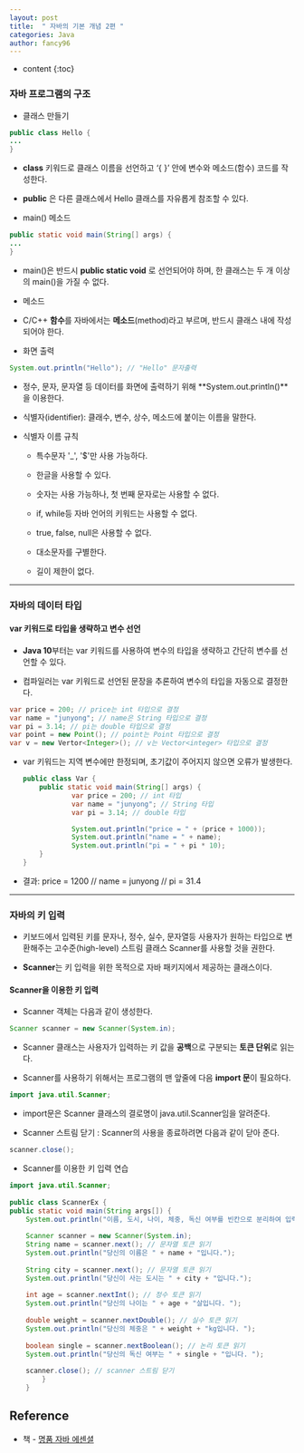 ```yaml
---
layout: post
title:  " 자바의 기본 개념 2편 "
categories: Java
author: fancy96
---
```

* content
{:toc}

### 자바 프로그램의 구조

* 클래스 만들기

``` java
public class Hello {
...
}
```

* **class** 키워드로 클래스 이름을 선언하고 ‘{ }’ 안에 변수와 메소드(함수) 코드를 작성한다.
* **public** 은 다른 클래스에서 Hello 클래스를 자유롭게 참조할 수 있다.

* main() 메소드

``` java
public static void main(String[] args) {
...
}
```

* main()은 반드시 **public static void** 로 선언되어야 하며, 한 클래스는 두 개 이상의 main()을 가질 수 없다.

* 메소드

* C/C++ **함수**를 자바에서는 **메소드**(method)라고 부르며, 반드시 클래스 내에 작성되어야 한다.

* 화면 출력

``` java
System.out.println("Hello"); // "Hello" 문자출력
```

* 정수, 문자, 문자열 등 데이터를 화면에 출력하기 위해 **System.out.println()**을 이용한다.

* 식별자(identifier): 클래수, 변수, 상수, 메소드에 붙이는 이름을 말한다.

* 식별자 이름 규칙

  * 특수문자 '_', '$'만 사용 가능하다.

  * 한글을 사용할 수 있다.

  * 숫자는 사용 가능하나, 첫 번째 문자로는 사용할 수 없다.

  * if, while등 자바 언어의 키워드는 사용할 수 없다.

  * true, false, null은 사용할 수 없다.
  
  * 대소문자를 구별한다.
  
  * 길이 제한이 없다.

---

### 자바의 데이터 타입

#### var 키워드로 타입을 생략하고 변수 선언

* **Java 10**부터는 var 키워드를 사용하여 변수의 타입을 생략하고 간단히 변수를 선언할 수 있다.

* 컴파일러는 var 키워드로 선언된 문장을 추론하여 변수의 타입을 자동으로 결정한다.

``` java
var price = 200; // price는 int 타입으로 결정
var name = "junyong"; // name은 String 타입으로 결정
var pi = 3.14; // pi는 double 타입으로 결정
var point = new Point(); // point는 Point 타입으로 결정
var v = new Vertor<Integer>(); // v는 Vector<integer> 타입으로 결정
```

* var 키워드는 지역 변수에만 한정되며, 초기값이 주어지지 않으면 오류가 발생한다.

    ```java
    public class Var {
    	public static void main(String[] args) {
    			var price = 200; // int 타입
    			var name = "junyong"; // String 타입
    			var pi = 3.14; // double 타입
    
    			System.out.println("price = " + (price + 1000));
    			System.out.println("name = " + name);
    			System.out.println("pi = " + pi * 10);
    	}	
    }
    ```

* 결과: price = 1200 // name = junyong // pi = 31.4

---

### 자바의 키 입력

* 키보드에서 입력된 키를 문자나, 정수, 실수, 문자열등 사용자가 원하는 타입으로 변환해주는 고수준(high-level) 스트림 클래스 Scanner를 사용할 것을 권한다.

* **Scanner**는 키 입력을 위한 목적으로 자바 패키지에서 제공하는 클래스이다.

#### Scanner을 이용한 키 입력

* Scanner 객체는 다음과 같이 생성한다.

``` java
Scanner scanner = new Scanner(System.in);
```

* Scanner 클래스는 사용자가 입력하는 키 값을 **공백**으로 구분되는 **토큰 단위**로 읽는다.

* Scanner를 사용하기 위해서는 프로그램의 맨 앞줄에 다음 **import 문**이 필요하다.

```java
import java.util.Scanner;
```

* import문은 Scanner 클래스의 결로명이 java.util.Scanner임을 알려준다.

* Scanner 스트림 닫기 : Scanner의 사용을 종료하려면 다음과 같이 닫아 준다.

``` java
scanner.close();
```

* Scanner를 이용한 키 입력 연습

``` java
import java.util.Scanner;
    
public class ScannerEx {
public static void main(String args[]) {
    System.out.println("이름, 도시, 나이, 체중, 독신 여부를 빈칸으로 분리하여 입력하세요");
    		
    Scanner scanner = new Scanner(System.in);
    String name = scanner.next(); // 문자열 토큰 읽기
    System.out.println("당신의 이름은 " + name + "입니다.");
    
    String city = scanner.next(); // 문자열 토큰 읽기
    System.out.println("당신이 사는 도시는 " + city + "입니다.");
    
    int age = scanner.nextInt(); // 정수 토큰 읽기
    System.out.println("당신의 나이는 " + age + "살입니다. ");
    
    double weight = scanner.nextDouble(); // 실수 토큰 읽기
    System.out.println("당신의 체중은 " + weight + "kg입니다. ");
    
    boolean single = scanner.nextBoolean(); // 논리 토큰 읽기
    System.out.println("당신의 독신 여부는 " + single + "입니다. ");
    
    scanner.close(); // scanner 스트림 닫기
    	}
    }
```

## Reference

* 책 - [명품 자바 에센셜](http://www.yes24.com/Product/Goods/63041975)